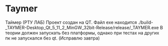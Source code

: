 # Taymer
Таймер (РТУ ЛАБ)
Проект создан на QT.
Файл exe находится ./build-_TAYMER-Desktop_Qt_5_11_2_MinGW_32bit-Release/release/_TAYMER.exe
В теории должен запускать без платформы, однако  при тестах на других пк не запускался без qt.
(Исправлю завтра)

